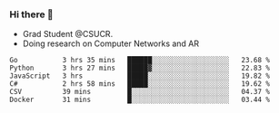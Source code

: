 ### Hi there 👋
- Grad Student @CSUCR. 
- Doing research on Computer Networks and AR
<!--START_SECTION:waka-->

```text
Go           3 hrs 35 mins   ██████░░░░░░░░░░░░░░░░░░░   23.68 %
Python       3 hrs 27 mins   █████▓░░░░░░░░░░░░░░░░░░░   22.83 %
JavaScript   3 hrs           █████░░░░░░░░░░░░░░░░░░░░   19.82 %
C#           2 hrs 58 mins   █████░░░░░░░░░░░░░░░░░░░░   19.62 %
CSV          39 mins         █░░░░░░░░░░░░░░░░░░░░░░░░   04.37 %
Docker       31 mins         █░░░░░░░░░░░░░░░░░░░░░░░░   03.44 %
```

<!--END_SECTION:waka-->
<!--
**jluo117/jluo117** is a ✨ _special_ ✨ repository because its `README.md` (this file) appears on your GitHub profile.

Here are some ideas to get you started:

- 🔭 I’m currently working on ...
- 🌱 I’m currently learning ...
- 👯 I’m looking to collaborate on ...
- 🤔 I’m looking for help with ...
- 💬 Ask me about ...
- 📫 How to reach me: ...
- 😄 Pronouns: ...
- ⚡ Fun fact: ...
-->
